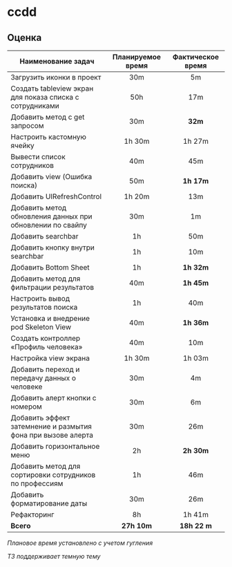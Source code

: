 # ccdd

## Оценка
Наименование задач  | Планируемое время | Фактическое время
------------- | :-------------: | :-------------:
Загрузить иконки в проект | 30m | 5m
Создать tableview экран для показа списка с сотрудниками | 50h | 17m
Добавить метод с get запросом | 30m | **32m**
Настроить кастомную ячейку | 1h 30m | 1h 27m
Вывести список сотрудников | 40m | 45m
Добавить view (Ошибка поиска) | 50m | **1h 17m**
Добавить UIRefreshControl | 1h 20m | 13m
Добавить метод обновления данных при обновлении по свайпу | 30m | 1m
Добавить searchbar | 1h | 50m
Добавить кнопку внутри searchbar  | 1h | 10m
Добавить Bottom Sheet  | 1h | **1h 32m**
Добавить метод для фильтрации результатов | 40m | **1h 45m**
Настроить вывод результатов поиска | 1h | 40m
Установка и внедрение pod Skeleton View | 40m | **1h 36m**
Создать контроллер «Профиль человека» | 40m | 10m
Настройка view экрана | 1h 30m | 1h 03m
Добавить переход и передачу данных о человеке | 30m | 4m
Добавить алерт кнопки с номером | 30m | 6m
Добавить эффект затемнение и размытия фона при вызове алерта | 30m | 26m
Добавить горизонтальное меню | 2h | **2h 30m**
Добавить метод для сортировки сотрудников по профессиям | 1h | 46m
Добавить форматирование даты | 30m | 26m
Рефакторинг | 8h | 1h 41m
**Всего** | **27h 10m** | **18h 22 m**

*Плановое время установлено с учетом гугления*

*ТЗ поддерживает темную тему*
